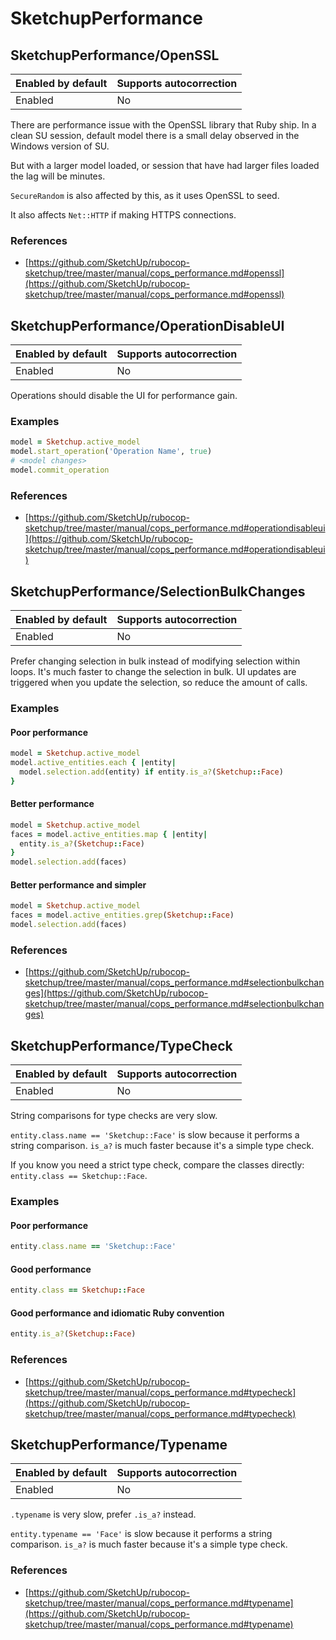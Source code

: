 # SketchupPerformance

<a name='openssl'></a>
## SketchupPerformance/OpenSSL

Enabled by default | Supports autocorrection
--- | ---
Enabled | No

There are performance issue with the OpenSSL library that Ruby ship. In
a clean SU session, default model there is a small delay observed in the
Windows version of SU.

But with a larger model loaded, or session that have had larger files
loaded the lag will be minutes.

`SecureRandom` is  also affected by this, as it uses OpenSSL to seed.

It also affects `Net::HTTP` if making HTTPS connections.

### References

* [https://github.com/SketchUp/rubocop-sketchup/tree/master/manual/cops_performance.md#openssl](https://github.com/SketchUp/rubocop-sketchup/tree/master/manual/cops_performance.md#openssl)

<a name='operationdisableui'></a>
## SketchupPerformance/OperationDisableUI

Enabled by default | Supports autocorrection
--- | ---
Enabled | No

Operations should disable the UI for performance gain.

### Examples

```ruby
model = Sketchup.active_model
model.start_operation('Operation Name', true)
# <model changes>
model.commit_operation
```

### References

* [https://github.com/SketchUp/rubocop-sketchup/tree/master/manual/cops_performance.md#operationdisableui](https://github.com/SketchUp/rubocop-sketchup/tree/master/manual/cops_performance.md#operationdisableui)

<a name='selectionbulkchanges'></a>
## SketchupPerformance/SelectionBulkChanges

Enabled by default | Supports autocorrection
--- | ---
Enabled | No

Prefer changing selection in bulk instead of modifying selection within
loops. It's much faster to change the selection in bulk. UI updates are
triggered when you update the selection, so reduce the amount of calls.

### Examples

#### Poor performance

```ruby
model = Sketchup.active_model
model.active_entities.each { |entity|
  model.selection.add(entity) if entity.is_a?(Sketchup::Face)
}
```
#### Better performance

```ruby
model = Sketchup.active_model
faces = model.active_entities.map { |entity|
  entity.is_a?(Sketchup::Face)
}
model.selection.add(faces)
```
#### Better performance and simpler

```ruby
model = Sketchup.active_model
faces = model.active_entities.grep(Sketchup::Face)
model.selection.add(faces)
```

### References

* [https://github.com/SketchUp/rubocop-sketchup/tree/master/manual/cops_performance.md#selectionbulkchanges](https://github.com/SketchUp/rubocop-sketchup/tree/master/manual/cops_performance.md#selectionbulkchanges)

<a name='typecheck'></a>
## SketchupPerformance/TypeCheck

Enabled by default | Supports autocorrection
--- | ---
Enabled | No

String comparisons for type checks are very slow.

`entity.class.name == 'Sketchup::Face'` is slow because it performs a
string comparison. `is_a?` is much faster because it's a simple type
check.

If you know you need a strict type check, compare the classes directly:
`entity.class == Sketchup::Face`.

### Examples

#### Poor performance

```ruby
entity.class.name == 'Sketchup::Face'
```
#### Good performance

```ruby
entity.class == Sketchup::Face
```
#### Good performance and idiomatic Ruby convention

```ruby
entity.is_a?(Sketchup::Face)
```

### References

* [https://github.com/SketchUp/rubocop-sketchup/tree/master/manual/cops_performance.md#typecheck](https://github.com/SketchUp/rubocop-sketchup/tree/master/manual/cops_performance.md#typecheck)

<a name='typename'></a>
## SketchupPerformance/Typename

Enabled by default | Supports autocorrection
--- | ---
Enabled | No

`.typename` is very slow, prefer `.is_a?` instead.

`entity.typename == 'Face'` is slow because it performs a string
comparison. `is_a?` is much faster because it's a simple type check.

### References

* [https://github.com/SketchUp/rubocop-sketchup/tree/master/manual/cops_performance.md#typename](https://github.com/SketchUp/rubocop-sketchup/tree/master/manual/cops_performance.md#typename)
